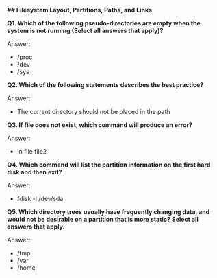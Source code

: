 **## Filesystem Layout, Partitions, Paths, and Links**


**Q1. Which of the following pseudo-directories are empty when the system is not running (Select all answers that apply)?**

Answer:
* /proc
* /dev
* /sys

**Q2. Which of the following statements describes the best practice?**

Answer:
* The current directory should not be placed in the path

**Q3. If file does not exist, which command will produce an error?**

Answer:
* ln file file2


**Q4. Which command will list the partition information on the first hard disk and then exit?**

Answer:
* fdisk -l /dev/sda

**Q5. Which directory trees usually have frequently changing data, and would not be desirable on a partition that is more static? Select all answers that apply.**

Answer:
* /tmp
* /var
* /home

